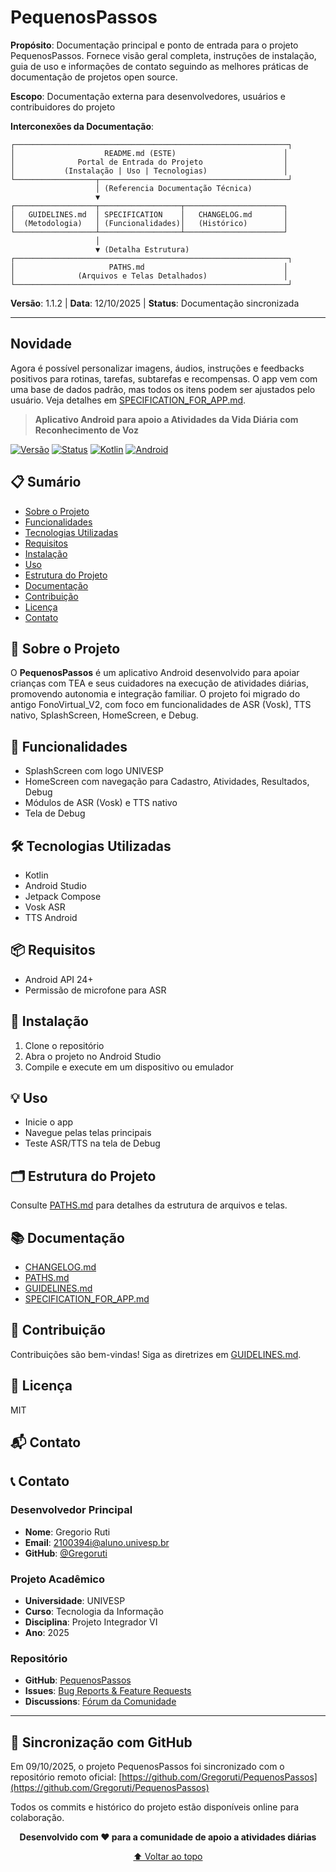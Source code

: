 # PequenosPassos

**Propósito**: Documentação principal e ponto de entrada para o projeto
PequenosPassos. Fornece visão geral completa, instruções de instalação, guia de
uso e informações de contato seguindo as melhores práticas de documentação de
projetos open source.

**Escopo**: Documentação externa para desenvolvedores, usuários e contribuidores
do projeto

**Interconexões da Documentação**:
```
┌─────────────────────────────────────────────────────────────┐
│                    README.md (ESTE)                        │
│              Portal de Entrada do Projeto                  │
│           (Instalação | Uso | Tecnologias)                 │
└──────────────────┬──────────────────────────────────────────┘
                   │ (Referencia Documentação Técnica)
                   ▼
┌──────────────────┬──────────────────┬──────────────────────┐
│   GUIDELINES.md  │ SPECIFICATION    │   CHANGELOG.md       │
│  (Metodologia)   │ (Funcionalidades)│   (Histórico)        │
└──────────────────┴──────────────────┴──────────────────────┘
                   │
                   ▼ (Detalha Estrutura)
┌─────────────────────────────────────────────────────────────┐
│                     PATHS.md                               │
│              (Arquivos e Telas Detalhados)                 │
└─────────────────────────────────────────────────────────────┘
```

**Versão**: 1.1.2 | **Data**: 12/10/2025 | **Status**: Documentação sincronizada

---

## Novidade
Agora é possível personalizar imagens, áudios, instruções e feedbacks positivos para rotinas, tarefas, subtarefas e recompensas. O app vem com uma base de dados padrão, mas todos os itens podem ser ajustados pelo usuário. Veja detalhes em [SPECIFICATION_FOR_APP.md](./SPECIFICATION_FOR_APP.md).

> **Aplicativo Android para apoio a Atividades da Vida Diária com Reconhecimento de Voz**

[![Versão](https://img.shields.io/badge/versão-1.0.0-blue.svg)](./docs/CHANGELOG.md)
[![Status](https://img.shields.io/badge/status-estável-green.svg)](#status-do-projeto)
[![Kotlin](https://img.shields.io/badge/kotlin-1.9.0-purple.svg)](https://kotlinlang.org/)
[![Android](https://img.shields.io/badge/android-API%2024+-green.svg)](https://developer.android.com/)

## 📋 Sumário

- [Sobre o Projeto](#-sobre-o-projeto)
- [Funcionalidades](#-funcionalidades)
- [Tecnologias Utilizadas](#-tecnologias-utilizadas)
- [Requisitos](#-requisitos)
- [Instalação](#-instalação)
- [Uso](#-uso)
- [Estrutura do Projeto](#-estrutura-do-projeto)
- [Documentação](#-documentação)
- [Contribuição](#-contribuição)
- [Licença](#-licença)
- [Contato](#-contato)

## 🎯 Sobre o Projeto

O **PequenosPassos** é um aplicativo Android desenvolvido para apoiar crianças
com TEA e seus cuidadores na execução de atividades diárias, promovendo
autonomia e integração familiar. O projeto foi migrado do antigo FonoVirtual_V2,
com foco em funcionalidades de ASR (Vosk), TTS nativo, SplashScreen, HomeScreen,
e Debug.

## 🚀 Funcionalidades

- SplashScreen com logo UNIVESP
- HomeScreen com navegação para Cadastro, Atividades, Resultados, Debug
- Módulos de ASR (Vosk) e TTS nativo
- Tela de Debug

## 🛠 Tecnologias Utilizadas

- Kotlin
- Android Studio
- Jetpack Compose
- Vosk ASR
- TTS Android

## 📦 Requisitos

- Android API 24+
- Permissão de microfone para ASR

## 📝 Instalação

1. Clone o repositório
2. Abra o projeto no Android Studio
3. Compile e execute em um dispositivo ou emulador

## 💡 Uso

- Inicie o app
- Navegue pelas telas principais
- Teste ASR/TTS na tela de Debug

## 🗂 Estrutura do Projeto

Consulte [PATHS.md](./docs/PATHS.md) para detalhes da estrutura de arquivos e telas.

## 📚 Documentação

- [CHANGELOG.md](./docs/CHANGELOG.md)
- [PATHS.md](./docs/PATHS.md)
- [GUIDELINES.md](./docs/GUIDELINES.md)
- [SPECIFICATION_FOR_APP.md](./docs/SPECIFICATION_FOR_APP.md)

## 🤝 Contribuição

Contribuições são bem-vindas! Siga as diretrizes em [GUIDELINES.md](./docs/GUIDELINES.md).

## 📄 Licença

MIT

## 📬 Contato

## 📞 Contato

### Desenvolvedor Principal
- **Nome**: Gregorio Ruti
- **Email**: [2100394i@aluno.univesp.br](mailto:gregorio.ruti@aluno.univesp.br)
- **GitHub**: [@Gregoruti](https://github.com/Gregoruti)


### Projeto Acadêmico
- **Universidade**: UNIVESP
- **Curso**: Tecnologia da Informação
- **Disciplina**: Projeto Integrador VI
- **Ano**: 2025

### Repositório
- **GitHub**: [PequenosPassos](https://github.com/Gregoruti/PequenosPassos)
- **Issues**: [Bug Reports & Feature Requests](https://github.com/Gregoruti/PequenosPassos/issues)
- **Discussions**: [Fórum da Comunidade](https://github.com/Gregoruti/PequenosPassos/discussions)

---

## 🚀 Sincronização com GitHub

Em 09/10/2025, o projeto PequenosPassos foi sincronizado com o repositório remoto oficial:
[https://github.com/Gregoruti/PequenosPassos](https://github.com/Gregoruti/PequenosPassos)

Todos os commits e histórico do projeto estão disponíveis online para colaboração.

<div align="center">

**Desenvolvido com ❤️ para a comunidade de apoio a atividades diárias**

[⬆️ Voltar ao topo](#pequenospassos)

</div>
